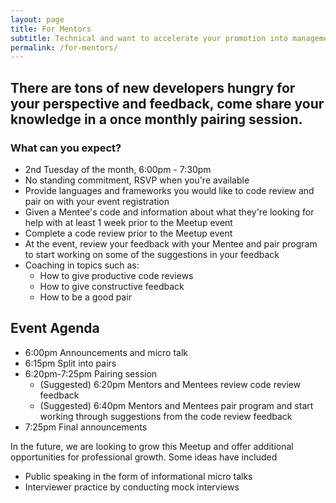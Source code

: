 ```yaml
---
layout: page
title: For Mentors
subtitle: Technical and want to accelerate your promotion into management? Looking for low-commitment opportunities for guided mentorship practice?
permalink: /for-mentors/
---
```

## There are tons of new developers hungry for your perspective and feedback, come share your knowledge in a once monthly pairing session.

### What can you expect?
- 2nd Tuesday of the month, 6:00pm - 7:30pm
- No standing commitment, RSVP when you're available
- Provide languages and frameworks you would like to code review and pair on with your event registration
- Given a Mentee's code and information about what they're looking for help with at least 1 week prior to the Meetup event
- Complete a code review prior to the Meetup event
- At the event, review your feedback with your Mentee and pair program to start working on some of the suggestions in your feedback
- Coaching in topics such as:
  - How to give productive code reviews
  - How to give constructive feedback
  - How to be a good pair

## Event Agenda
- 6:00pm Announcements and micro talk
- 6:15pm Split into pairs
- 6:20pm-7:25pm Pairing session
  - (Suggested) 6:20pm Mentors and Mentees review code review feedback
  - (Suggested) 6:40pm Mentors and Mentees pair program and start working through suggestions from the code review feedback
- 7:25pm Final announcements


In the future, we are looking to grow this Meetup and offer additional opportunities for professional growth. Some ideas have included
- Public speaking in the form of informational micro talks
- Interviewer practice by conducting mock interviews


